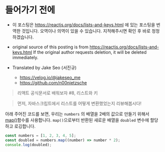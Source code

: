 # 들어가기 전에

- 이 포스팅은 https://reactjs.org/docs/lists-and-keys.html 에 있는 포스팅을 번역한 것입니다. 오역이나 의역이 있을 수 있습니다. 지적해주시면 확인 후 바로 정정하겠습니다.

- original source of this posting is from https://reactjs.org/docs/lists-and-keys.html If the original author requests deletion, it will be deleted immediately.

- Translated by Jake Seo (서진규)

	- https://velog.io/@jakeseo_me
	- https://github.com/n00nietzsche
    
> 리액트 공식문서로 배워보자 #8, 리스트와 키

> 먼저, 자바스크립트에서 리스트를 어떻게 변환했었는지 리뷰해봅시다!

아래 주어진 코드를 보면, 우리는 `numbers` 의 배열을 2배의 값으로 만들기 위해서 [map()](https://developer.mozilla.org/en-US/docs/Web/JavaScript/Reference/Global_Objects/Array/map)함수를 사용합니다. `map()`으로부터 반환된 새로운 배열을 `doubled` 변수에 할당하고 로깅합니다.

```js
const numbers = [1, 2, 3, 4, 5];
const doubled = numbers.map((number) => number * 2);
console.log(doubled);
```

